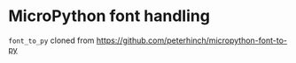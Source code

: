 # MicroPython font handling

`font_to_py` cloned from https://github.com/peterhinch/micropython-font-to-py